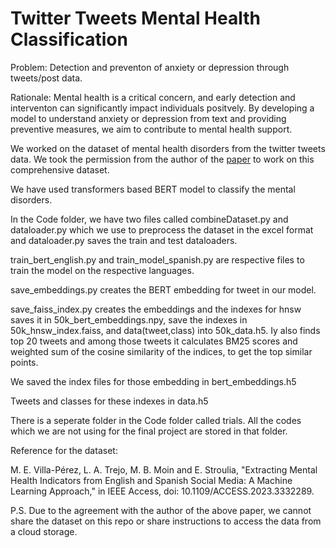 # Twitter Tweets Mental Health Classification

Problem: Detection and preventon of anxiety or depression through tweets/post data.

Rationale: Mental health is a critical concern, and early detection and interventon can
significantly impact individuals positvely. By developing a model to understand anxiety or
depression from text and providing preventive measures, we aim to contribute to mental health
support.

We worked on the dataset of mental health disorders from the twitter tweets data. We took the permission from the author of the [paper](https://ieeexplore.ieee.org/document/10315126) to work on this comprehensive dataset.

We have used transformers based BERT model to classify the mental disorders.

In the Code folder, we have two files called combineDataset.py and dataloader.py which we use to preprocess the dataset in the excel format and dataloader.py saves the train and test dataloaders. 

train_bert_english.py and train_model_spanish.py are respective files to train the model on the respective languages.

save_embeddings.py creates the BERT embedding for tweet in our model.

save_faiss_index.py creates the embeddings and the indexes for hnsw saves it in 50k_bert_embeddings.npy, save the indexes in 50k_hnsw_index.faiss, and data(tweet,class) into 50k_data.h5. Iy also finds top 20 tweets and among those tweets it calculates BM25 scores and weighted sum of the cosine similarity of the indices, to get the top similar points.

We saved the index files for those embedding in bert_embeddings.h5

Tweets and classes for these indexes in data.h5

There is a seperate folder in the Code folder called trials. All the codes which we are not using for the final project are stored in that folder.




Reference for the dataset:

M. E. Villa-Pérez, L. A. Trejo, M. B. Moin and E. Stroulia, "Extracting Mental Health Indicators from English and Spanish Social Media: A Machine Learning Approach," in IEEE Access, doi: 10.1109/ACCESS.2023.3332289.


P.S. Due to the agreement with the author of the above paper, we cannot share the dataset on this repo or share instructions to access the data from a cloud storage.




